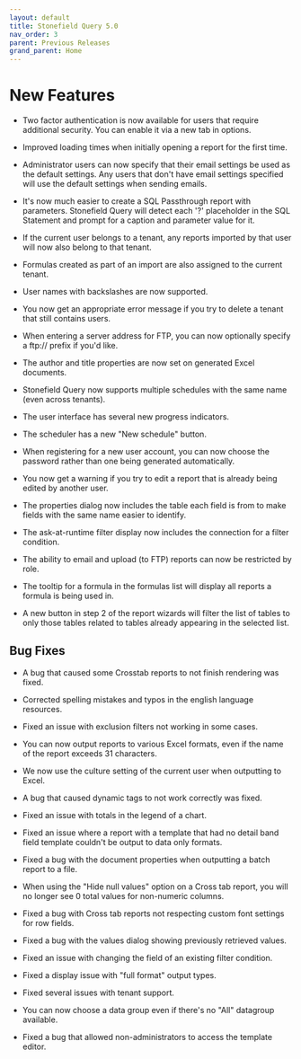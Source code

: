 ```yaml
---
layout: default
title: Stonefield Query 5.0
nav_order: 3
parent: Previous Releases
grand_parent: Home
---
```


# New Features

* Two factor authentication is now available for users that require additional security. You can enable it via a new tab in options.

* Improved loading times when initially opening a report for the first time.

* Administrator users can now specify that their email settings be used as the default settings. Any users that don't have email settings specified will use the default settings when sending emails.

* It's now much easier to create a SQL Passthrough report with parameters. Stonefield Query will detect each '?' placeholder in the SQL Statement and prompt for a caption and parameter value for it.

* If the current user belongs to a tenant, any reports imported by that user will now also belong to that tenant.

* Formulas created as part of an import are also assigned to the current tenant.

* User names with backslashes are now supported.

* You now get an appropriate error message if you try to delete a tenant that still contains users.

* When entering a server address for FTP, you can now optionally specify a ftp:// prefix if you'd like.

* The author and title properties are now set on generated Excel documents.

* Stonefield Query now supports multiple schedules with the same name (even across tenants).

* The user interface has several new progress indicators.

* The scheduler has a new "New schedule" button.

* When registering for a new user account, you can now choose the password rather than one being generated automatically.

* You now get a warning if you try to edit a report that is already being edited by another user.

* The properties dialog now includes the table each field is from to make fields with the same name easier to identify.

* The ask-at-runtime filter display now includes the connection for a filter condition.

* The ability to email and upload (to FTP) reports can now be restricted by role.

* The tooltip for a formula in the formulas list will display all reports a formula is being used in.

* A new button in step 2 of the report wizards will filter the list of tables to only those tables related to tables already appearing in the selected list.

## Bug Fixes

* A bug that caused some Crosstab reports to not finish rendering was fixed.

* Corrected spelling mistakes and typos in the english language resources.

* Fixed an issue with exclusion filters not working in some cases.

* You can now output reports to various Excel formats, even if the name of the report exceeds 31 characters.

* We now use the culture setting of the current user when outputting to Excel.

* A bug that caused dynamic tags to not work correctly was fixed.

* Fixed an issue with totals in the legend of a chart.

* Fixed an issue where a report with a template that had no detail band field template couldn't be output to data only formats.

* Fixed a bug with the document properties when outputting a batch report to a file.

* When using the "Hide null values" option on a Cross tab report, you will no longer see 0 total values for non-numeric columns.

* Fixed a bug with Cross tab reports not respecting custom font settings for row fields.

* Fixed a bug with the values dialog showing previously retrieved values.

* Fixed an issue with changing the field of an existing filter condition.

* Fixed a display issue with "full format" output types.

* Fixed several issues with tenant support. 

* You can now choose a data group even if there's no "All" datagroup available.

* Fixed a bug that allowed non-administrators to access the template editor.